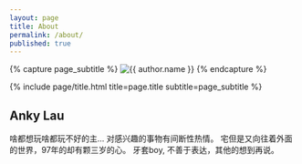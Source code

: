 ```yaml
---
layout: page
title: About
permalink: /about/
published: true
---
```


<div class="page" markdown="1">

{% capture page_subtitle %}
<img
    class="me"
    alt="{{ author.name }}"
    src="{{ site.author.photo | relative_url }}"
    srcset="{{ site.author.photo2x | relative_url }} 2x"
/>
{% endcapture %}

{% include page/title.html title=page.title subtitle=page_subtitle %}

## Anky Lau 

啥都想玩啥都玩不好的主... 对感兴趣的事物有间断性热情。
宅但是又向往着外面的世界，97年的却有颗三岁的心。
牙套boy, 不善于表达，其他的想到再说。

<p style="text-align: center;"><span id="runtime_span">
</span>
<script type="text/javascript">function show_runtime(){window.setTimeout("show_runtime()",1000);X=new 
Date("12/02/2019 08:48:00");
Y=new Date();T=(Y.getTime()-X.getTime());M=24*60*60*1000;
a=T/M;A=Math.floor(a);b=(a-A)*24;B=Math.floor(b);c=(b-B)*60;C=Math.floor((b-B)*60);D=Math.floor((c-C)*60);
runtime_span.innerHTML="戴牙套的第: "+A+"天"+B+"小时"+C+"分"+D+"秒"}show_runtime();</script></p>

</div>
